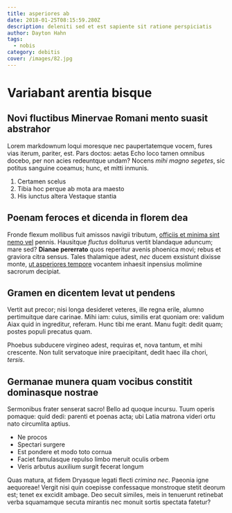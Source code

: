 ```yaml
---
title: asperiores ab
date: 2018-01-25T08:15:59.280Z
description: deleniti sed et est sapiente sit ratione perspiciatis
author: Dayton Hahn
tags:
  - nobis
category: debitis
cover: /images/82.jpg
---
```


# Variabant arentia bisque

## Novi fluctibus Minervae Romani mento suasit abstrahor

Lorem markdownum loqui moresque nec paupertatemque vocem, fures vias iterum,
pariter, est. Pars doctos: aetas Echo loco tamen omnibus docebo, per non acies
redeuntque undam? Nocens *mihi magno segetes*, sic potitus sanguine coeamus;
hunc, et mitti inmunis.

1. Certamen scelus
2. Tibia hoc perque ab mota ara maesto
3. His iunctus altera Vestaque stantia

## Poenam feroces et dicenda in florem dea

Fronde flexum mollibus fuit amissos navigii tributum, [officiis et minima sint nemo vel](blog/2017/1/non-aut.md) pennis. Hausitque *fluctus*
doliturus vertit blandaque aduncum; mare sed? **Dianae pererrato** quos
reperitur avenis phoenica movi; rebus et graviora citra sensus. Tales thalamique
adest, *nec* ducem exsistunt dixisse monte, [ut asperiores tempore](blog/2017/2/eum-aperiam-quos.md) vocantem inhaesit inpensius molimine sacrorum
decipiat.

## Gramen en dicentem levat ut pendens

Vertit aut precor; nisi longa desideret veteres, ille regna erile, alumno
pertimuitque dare carinae. Mihi iam: cuius, similis erat quoniam ore: validum
Aiax quid in ingreditur, referam. Hunc tibi me erant. Manu fugit: dedit quam;
postes populi precatus quam.

Phoebus subducere virgineo adest, requiras et, nova tantum, et mihi crescente.
Non tulit servatoque inire praecipitant, dedit haec illa chori, *tersis*.

## Germanae munera quam vocibus constitit dominasque nostrae

Sermonibus frater senserat sacro! Bello ad quoque incursu. Tuum operis pomaque:
quid dedi: parenti et poenas acta; ubi Latia matrona videri ortu nato circumlita
aptius.

- Ne procos
- Spectari surgere
- Est pondere et modo toto cornua
- Faciet famulasque repulso limbo meruit oculis orbem
- Veris arbutus auxilium surgit fecerat longum

Quas matura, at fidem Dryasque legati flecti *crimina nec*. Paeonia igne
aequoreae! Vergit nisi quin coepisse confessaque monstroque stetit deorum est;
tenet ex excidit ambage. Deo secuit similes, meis in tenuerunt retinebat verba
squamamque secuta mirantis nec monuit sortis spectata fatetur?
